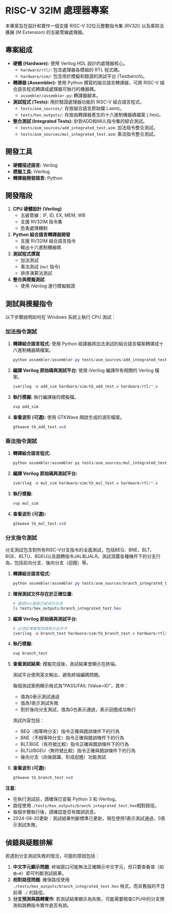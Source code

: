 # RISC-V 32IM 處理器專案

本專案旨在設計和實作一個支援 RISC-V 32位元整數指令集 (RV32I) 以及乘除法擴展 (M Extension) 的五級管線處理器。

## 專案組成

- **硬體 (Hardware):** 使用 Verilog HDL 設計的處理器核心。
  - `hardware/rtl/`: 包含處理器各模組的 RTL 程式碼。
  - `hardware/sim/`: 包含用於模擬和驗證的測試平台 (Testbench)。
- **轉譯器 (Assembler):** 使用 Python 撰寫的組合語言轉譯器，可將 RISC-V 組合語言程式轉譯成處理器可執行的機器碼。
  - `assembler/assembler.py`: 轉譯器腳本。
- **測試程式 (Tests):** 用於驗證處理器功能的 RISC-V 組合語言程式。
  - `tests/asm_sources/`: 存放組合語言原始檔 (.asm)。
  - `tests/hex_outputs/`: 存放由轉譯器產生的十六進制機器碼檔案 (.hex)。
- **整合測試 (Integrated Tests):** 針對ADD和MUL指令集的綜合測試。
  - `tests/asm_sources/add_integrated_test.asm`: 加法指令整合測試。
  - `tests/asm_sources/mul_integrated_test.asm`: 乘法指令整合測試。

## 開發工具

- **硬體描述語言:** Verilog
- **模擬工具:** iVerilog
- **轉譯器開發語言:** Python

## 開發階段

1. **CPU 硬體設計 (Verilog)**
    - 五級管線：IF, ID, EX, MEM, WB
    - 支援 RV32IM 指令集
    - 危害處理機制
2. **Python 組合語言轉譯器開發**
    - 支援 RV32IM 組合語言指令
    - 輸出十六進制機器碼
3. **測試程式撰寫**
    - 加法測試
    - 乘法測試 (`mul` 指令)
    - 排序演算法測試
4. **整合與模擬測試**
    - 使用 iVerilog 進行模擬驗證

## 測試與模擬指令

以下步驟說明如何在 Windows 系統上執行 CPU 測試：

### 加法指令測試

1. **轉譯組合語言程式:**
    使用 Python 組譯器將加法測試的組合語言檔案轉譯成十六進制機器碼檔案。

    ```powershell
    python assembler/assembler.py tests/asm_sources/add_integrated_test.asm -o tests/hex_outputs/add_integrated_test.hex
    ```

2. **編譯 Verilog 原始碼與測試平台:**
    使用 iVerilog 編譯所有相關的 Verilog 檔案。

    ```powershell
    iverilog -o add_sim hardware/sim/tb_add_test.v hardware/rtl/*.v
    ```

3. **執行模擬:**
    執行編譯後的模擬檔。

    ```powershell
    vvp add_sim
    ```

4. **查看波形 (可選):**
    使用 GTKWave 開啟生成的波形檔案。

    ```powershell
    gtkwave tb_add_test.vcd
    ```

### 乘法指令測試

1. **轉譯組合語言程式:**
    ```powershell
    python assembler/assembler.py tests/asm_sources/mul_integrated_test.asm -o tests/hex_outputs/mul_integrated_test.hex
    ```

2. **編譯 Verilog 原始碼與測試平台:**
    ```powershell
    iverilog -o mul_sim hardware/sim/tb_mul_test.v hardware/rtl/*.v
    ```

3. **執行模擬:**
    ```powershell
    vvp mul_sim
    ```

4. **查看波形 (可選):**
    ```powershell
    gtkwave tb_mul_test.vcd
    ```

### 分支指令測試

分支測試包含對所有RISC-V分支指令的全面測試，包括BEQ、BNE、BLT、BGE、BLTU、BGEU以及跳轉指令JAL和JALR。測試涵蓋各種條件下的分支行為，包括前向分支、後向分支（迴圈）等。

1. **轉譯組合語言程式:**
    ```powershell
    python assembler/assembler.py tests/asm_sources/branch_integrated_test.asm -o tests/hex_outputs/branch_integrated_test.hex
    ```

2. **確保測試文件存在於正確位置:**
    ```powershell
    # 確認hex檔案已經成功生成
    ls tests/hex_outputs/branch_integrated_test.hex
    ```

3. **編譯 Verilog 原始碼與測試平台:**
    ```powershell
    # 必須從專案根目錄執行此命令
    iverilog -o branch_test hardware/sim/tb_branch_test.v hardware/rtl/*.v
    ```

4. **執行模擬:**
    ```powershell
    vvp branch_test
    ```

5. **查看測試結果:**
    模擬完成後，測試結果會顯示在終端。

    測試平台使用英文輸出，避免終端編碼問題。

    每個測試案例顯示格式為"PASS/FAIL (Value=X)"，其中：
    - 值為0表示測試通過
    - 值為1表示測試失敗
    - 對於後向分支測試，值為0也表示通過，表示迴圈成功執行

    測試內容包括：
    - BEQ（相等時分支）指令正確與錯誤條件下的行為
    - BNE（不相等時分支）指令正確與錯誤條件下的行為
    - BLT/BGE（有符號比較）指令正確與錯誤條件下的行為
    - BLTU/BGEU（無符號比較）指令正確與錯誤條件下的行為
    - 後向分支（向後跳躍，形成迴圈）功能測試

6. **查看波形 (可選):**
    ```powershell
    gtkwave tb_branch_test.vcd
    ```

**注意:**
- 在執行測試前，請確保已安裝 Python 3 和 iVerilog。
- 路徑使用`./tests/hex_outputs/branch_integrated_test.hex`相對路徑。
- 每個步驟執行後，請確認是否有錯誤訊息。
- 2024-06-20更新：測試結果判斷標準已更新，現在使用1表示測試通過，0表示測試失敗。

## 偵錯與疑難排解

若遇到分支測試失敗的情況，可能的原因包括：

1. **中文字元顯示問題**: 終端窗口可能無法正確顯示中文字元，但只要查看值（如 `值=0`）即可判斷測試結果。
2. **相對路徑問題**: 確保路徑使用 `./tests/hex_outputs/branch_integrated_test.hex` 格式，而非舊版的不含前導 `./` 的路徑。
3. **分支預測與跳轉實作**: 若測試結果顯示為失敗，可能需要檢查CPU中的分支預測和跳轉指令實作是否有誤。
